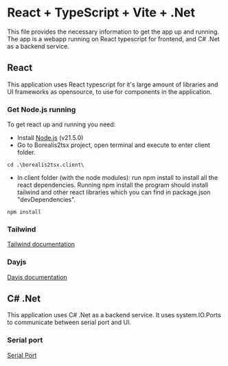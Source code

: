 # React + TypeScript + Vite + .Net

This file provides the necessary information to get the app up and running.
The app is a webapp running on React typescript for frontend, and C# .Net as a backend service.

## React
This application uses React typescript for it's large amount of libraries and UI frameworks
as opensource, to use for components in the application.
### Get Node.js running
To get react up and running you need:
- Install [Node.js](https://nodejs.org/en/download/current) (v21.5.0)
- Go to Borealis2tsx project, open terminal and execute to enter client folder.
```console
cd .\borealis2tsx.client\
```
- In client folder (with the node modules): run npm install to install all the react dependencies. 
Running npm install the program should install tailwind and other react libraries which you can find in package.json "devDependencies".
```console
npm install
```

### Tailwind 
[Tailwind documentation](https://tailwindcss.com/docs/)

### Dayjs 
[Dayjs documentation](https://day.js.org/docs/en/installation/typescript)

## C# .Net
This application uses C# .Net as a backend service. It uses system.IO.Ports to communicate between serial port and UI.
### Serial port
[Serial Port](https://learn.microsoft.com/en-us/dotnet/api/system.io.ports.serialport?view=dotnet-plat-ext-8.0)